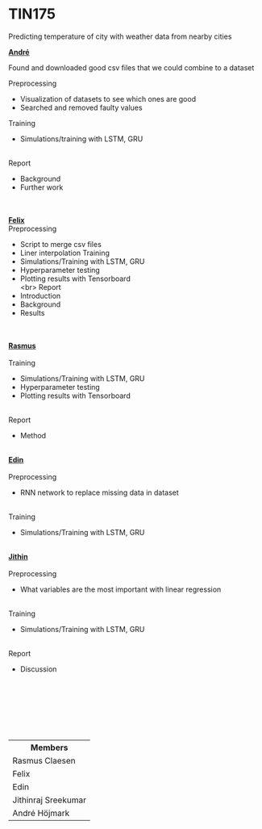 # TIN175
Predicting temperature of city with weather data from nearby cities


<b><u>André</u></b>

Found and downloaded good csv files that we could combine to a dataset<br>

Preprocessing<br>
- Visualization of datasets to see which ones are good
- Searched and removed faulty values

Training<br>
- Simulations/training with LSTM, GRU<br><br>

Report<br>
- Background<br>
- Further work<br><br><br>


<b><u>Felix</u><br></b>
Preprocessing
- Script to merge csv files
- Liner interpolation
Training<br>
- Simulations/Training with LSTM, GRU <br>
- Hyperparameter testing<br>
- Plotting results with Tensorboard<br>\<br>
Report<br>
- Introduction<br>
- Background<br>
- Results<br><br><br>


<b><u> Rasmus </u></b><br><br>
Training<br>
- Simulations/Training with LSTM, GRU <br>
- Hyperparameter testing<br>
- Plotting results with Tensorboard<br><br>

Report<br>
- Method<br><br>


<b><u> Edin </u> <br><br></b>
Preprocessing
- RNN network to replace missing data in dataset <br><br>

Training<br>
- Simulations/Training with LSTM, GRU <br><br>


<b><u> Jithin </u><br><br></b>
Preprocessing <br>
- What variables are the most important with linear regression <br><br>

Training<br>
- Simulations/Training with LSTM, GRU <br><br>

Report<br>
- Discussion














<br><br><br><br><br><br>


<table class="tg">
  <tr>
    <th class="tg-0lax"><span style="font-weight:bold">Members</span></th>
  </tr>
  <tr>
    <td class="tg-0lax">Rasmus Claesen</td>
  </tr>
  <tr>
    <td class="tg-0lax">Felix</td>
  </tr>
  <tr>
    <td class="tg-0lax">Edin</td>
  </tr>
  <tr>
    <td class="tg-0lax">Jithinraj Sreekumar</td>
  </tr>
  <tr>
    <td class="tg-0lax">André Höjmark</td>
  </tr>
</table>
